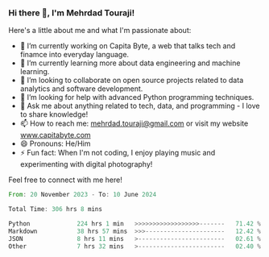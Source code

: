 ### Hi there 👋, I'm Mehrdad Touraji!


Here's a little about me and what I'm passionate about:

- 🔭 I’m currently working on Capita Byte, a web that talks tech and finamce into everyday language.
- 🌱 I’m currently learning more about data engineering and machine learning.
- 👯 I’m looking to collaborate on open source projects related to data analytics and software development.
- 🤔 I’m looking for help with advanced Python programming techniques.
- 💬 Ask me about anything related to tech, data, and programming - I love to share knowledge!
- 📫 How to reach me: mehrdad.touraji@gmail.com or visit my website www.capitabyte.com
- 😄 Pronouns: He/Him
- ⚡ Fun fact: When I'm not coding, I enjoy playing music and experimenting with digital photography!

Feel free to connect with me here!


<!--START_SECTION:waka-->

```rust
From: 20 November 2023 - To: 10 June 2024

Total Time: 306 hrs 8 mins

Python             224 hrs 1 min   >>>>>>>>>>>>>>>>>>-------   71.42 %
Markdown           38 hrs 57 mins  >>>----------------------   12.42 %
JSON               8 hrs 11 mins   >------------------------   02.61 %
Other              7 hrs 32 mins   >------------------------   02.40 %
```

<!--END_SECTION:waka-->
